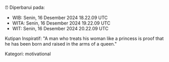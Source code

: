 ⏰ Diperbarui pada:
- WIB: Senin, 16 Desember 2024 18.22.09 UTC
- WITA: Senin, 16 Desember 2024 19.22.09 UTC
- WIT: Senin, 16 Desember 2024 20.22.09 UTC

Kutipan Inspiratif:
"A man who treats his woman like a princess is proof that he has been born and raised in the arms of a queen."


Kategori: motivational

